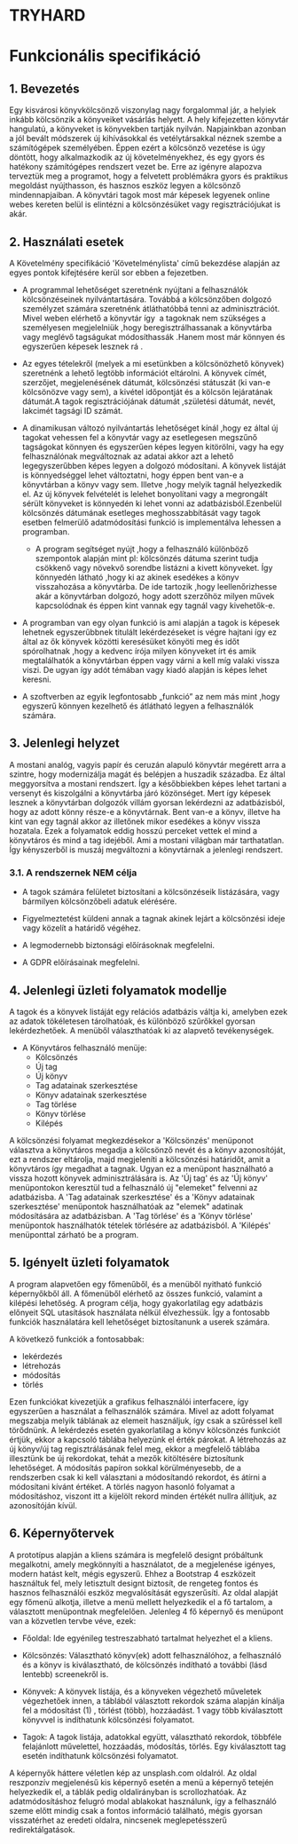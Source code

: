 # TRYHARD
# Funkcionális specifikáció



## 1. Bevezetés

Egy kisvárosi könyvkölcsönző viszonylag nagy forgalommal jár, a helyiek
inkább kölcsönzik a könyveiket vásárlás helyett. A hely kifejezetten
könyvtár hangulatú, a könyveket is könyvekben tartják nyilván. Napjainkban
azonban a jól bevált módszerek új kihívásokkal és vetélytársakkal néznek
szembe a számítógépek személyében. Éppen ezért a kölcsönző vezetése is
úgy döntött, hogy alkalmazkodik az új követelményekhez, és egy gyors és
hatékony számítógépes rendszert vezet be. Erre az igényre alapozva
terveztük meg a programot, hogy a felvetett problémákra gyors és praktikus
megoldást nyújthasson, és hasznos eszköz legyen a kölcsönző mindennapjaiban.
A könyvtári tagok most már képesek legyenek online webes kereten belül is elintézni
a kölcsönzésüket vagy regisztrációjukat is akár.

## 2. Használati esetek


A Követelmény specifikáció 'Követelménylista' című bekezdése alapján az
egyes pontok kifejtésére kerül sor ebben a fejezetben.



* A programmal lehetőséget szeretnénk nyújtani a felhasználók
   kölcsönzéseinek nyilvántartására. Továbbá a kölcsönzőben dolgozó
   személyzet számára szeretnénk átláthatóbbá tenni az adminisztrációt.
   Mivel weben elérhető a könyvtár így  a tagoknak nem szükséges a személyesen
    megjelelniük ,hogy beregisztrálhassanak a könyvtárba vagy meglévő tagságukat
     módosíthassák .Hanem most már könnyen és egyszerűen képesek lesznek rá .

* Az egyes tételekről (melyek a mi esetünkben a kölcsönözhető könyvek)
   szeretnénk a lehető legtöbb információt eltárolni. A könyvek címét,
   szerzőjet, megjelenésének dátumát, kölcsönzési státuszát (ki van-e
   kölcsönözve vagy sem), a kivétel időpontját és a kölcsön lejáratának
   dátumát.A tagok regisztrációjának dátumát ,születési dátumát, nevét, 
   lakcimét tagsági ID számát.
   
* A dinamikusan változó nyilvántartás lehetőséget kínál ,hogy ez által új 
     tagokat vehessen fel a könyvtár vagy az esetlegesen megszűnő tagságokat könnyen
     és egyszerűen képes legyen kitörölni, vagy ha egy felhasználónak megváltoznak
     az adatai akkor azt a lehető legegyszerűbben képes legyen a dolgozó módosítani.
     A könyvek listáját is könnyedséggel lehet változtatni, hogy éppen bent van-e a
     könyvtárban a könyv vagy sem. Illetve ,hogy melyik tagnál helyezkedik el. Az új
     könyvek felvételét is lelehet bonyolítani vagy a megrongált sérült könyveket
     is könnyedén ki lehet vonni az adatbázisból.Ezenbelül kölcsönzés dátumának esetleges
     meghosszabbítását vagy tagok esetben felmerülő adatmódosítási funkció is
     implementálva lehessen a programban.
  
  
  * A program segítséget nyújt ,hogy a felhasználó különböző szempontok alapján
     mint pl: kölcsönzés dátuma szerint tudja csökkenő vagy növekvő sorendbe 
     listázni a kivett könyveket. Így könnyedén látható ,hogy ki az akinek esedékes
     a könyv visszahozása a könyvtárba. De ide tartozik ,hogy leellenőrizhesse
     akár a könyvtárban dolgozó, hogy adott szerzőhöz milyen művek kapcsolódnak
     és éppen kint vannak egy tagnál vagy kivehetők-e. 
  
 * A programban van egy olyan funkció is ami alapján a tagok is képesek lehetnek 
  egyszerűbbnek titulált lekérdezéseket is végre hajtani így ez által az ők könyvek
  közötti keresésüket könyöti meg és időt spórolhatnak ,hogy a kedvenc írója milyen könyveket
  írt és amik megtalálhatók a könyvtárban éppen vagy várni a kell míg valaki vissza viszi.
  De ugyan így adót témában vagy kiadó alapján is képes lehet keresni. 
  
  * A szoftverben az egyik legfontosabb „funkció” az nem más mint ,hogy egyszerű 
     könnyen kezelhető és átlátható legyen a felhasználók számára.
## 3. Jelenlegi helyzet

A mostani analóg, vagyis papír és ceruzán alapuló könyvtár megérett arra a szintre,
hogy modernizálja magát és belépjen a huszadik századba. Ez által meggyorsítva
a mostani rendszert. Így a későbbiekben képes lehet tartani a versenyt és kiszolgálni a 
könyvtárba járó közönséget. Mert így képesek lesznek a könyvtárban dolgozók villám
gyorsan lekérdezni az adatbázisból, hogy az adott könny része-e a könyvtárnak. Bent 
van-e a könyv, illetve ha kint van egy tagnál akkor az illetőnek mikor esedékes a könyv 
vissza hozatala. Ezek a folyamatok eddig hosszú perceket vettek el mind a könyvtáros
és mind a tag idejéből. Ami a mostani világban már tarthatatlan. Így kényszerből is
muszáj megváltozni a könyvtárnak a jelenlegi rendszert.

### 3.1. A rendszernek NEM célja

 * A tagok számára felületet biztosítani a kölcsönzéseik listázására, vagy
    bármilyen kölcsönzőbeli adatuk elérésére.
    
 * Figyelmeztetést küldeni annak a tagnak akinek lejárt a kölcsönzési ideje vagy
   közelít a határidő végéhez.
   
 * A legmodernebb biztonsági előírásoknak megfelelni.
 
 * A GDPR előírásainak megfelelni.

## 4. Jelenlegi üzleti folyamatok modellje

A tagok és a könyvek listáját egy relációs adatbázis váltja ki, amelyben ezek az
adatok tökéletesen tárolhatóak, és különböző szűrőkkel gyorsan lekérdezhetőek.
 A menüből választhatóak ki az alapvető tevékenységek.

 - A Könyvtáros felhasználó menüje:
    * Kölcsönzés
    * Új tag
    * Új könyv
    * Tag adatainak szerkesztése
    * Könyv adatainak szerkesztése
    * Tag törlése
    * Könyv törlése
    * Kilépés
    
 A kölcsönzési folyamat megkezdésekor a 'Kölcsönzés' menüponot választva a könyvtáros megadja
a kölcsönző nevét és a könyv azonosítóját, ezt a rendszer eltárolja, majd megjeleníti a
 kölcsönzési határidőt, amit a könyvtáros így megadhat a tagnak. Ugyan ez a menüpont 
 használható a vissza hozott könyvek adminisztrálására is. Az 'Új tag' és az 'Új könyv' menüpontokon
 keresztül tud a felhasználó új "elemeket" felvenni az adatbázisba. A 'Tag adatainak szerkesztése'
 és a 'Könyv adatainak szerkesztése' menüpontok használhatóak az "elemek" adatinak módosítására az
 adatbázisban. A 'Tag törlése' és a 'Könyv törlése' menüpontok használhatók tételek törlésére az
 adatbázisból. A 'Kilépés' menüponttal zárható be a program.

## 5. Igényelt üzleti folyamatok

A program alapvetően egy főmenűből, és a menüből nyitható funkció képernyőkből
áll. A főmenüből elérhető az összes funkció, valamint a kilépési lehetőség.
A program célja, hogy gyakorlatilag egy adatbázis előnyeit SQL utasítások
használata nélkül élvezhessük. Így a fontosabb funkciók használatára kell lehetőséget
biztosítanunk a userek számára.

A következő funkciók a fontosabbak:
   - lekérdezés
   - létrehozás
   - módosítás
   - törlés

Ezen funkciókat kivezetjük a grafikus felhasználói interfacere, így
egyszerűen a használat a felhasználók számára.
 Mivel az adott folyamat megszabja melyik táblának az elemeit használjuk,
így csak a szűréssel kell törődnünk.
A lekérdezés esetén gyakorlatilag a könyv kölcsönzés funkciót értjük, ekkor
a kapcsoló táblába helyezünk el érték párokat.
A létrehozás az új könyv/új tag regisztrálásának felel meg, ekkor a megfelelő
táblába illesztünk be új rekordokat, tehát a mezők kitöltésére biztosítunk lehetőséget.
A módosítás papíron sokkal körülményesebb, de a rendszerben csak ki kell választani a
módosítandó rekordot, és átírni a módosítani kívánt értéket.
A törlés nagyon hasonló folyamat a módosításhoz, viszont itt a kijelölt rekord minden
értékét nullra állítjuk, az azonosítóján kívül.
## 6. Képernyőtervek

A prototípus alapján a kliens számára is megfelelő designt próbáltunk
megalkotni, amely megkönnyíti a használatot, de a megjelenése igényes,
modern hatást kelt, mégis egyszerű. Ehhez a Bootstrap 4 eszközeit
használtuk fel, mely letisztult designt biztosít, de rengeteg fontos és 
hasznos felhasználói eszköz megvalósítását egyszerűsíti. Az oldal alapját
egy főmenü alkotja, illetve a menü mellett helyezkedik el a fő tartalom, 
a választott menüpontnak megfelelően. Jelenleg 4 fő képernyő és menüpont
van a közvetlen tervbe véve, ezek:
- Főoldal:
Ide egyénileg testreszabható tartalmat helyezhet el a kliens.

- Kölcsönzés:
Választható könyv(ek) adott felhasználóhoz, a felhasználó és a könyv is kiválasztható,
de kölcsönzés indítható a további (lásd lentebb) screenekről is.

- Könyvek:
A könyvek listája, és a könyveken végezhető műveletek végezhetőek innen, 
a táblából választott rekordok száma alapján kínálja fel a módosítást (1) , törlést (több),
hozzáadást. 1 vagy több kiválasztott könyvvel is indíthatunk kölcsönzési folyamatot.

- Tagok:
A tagok listája, adatokkal együtt, választható rekordok, többféle felajánlott művelettel, 
hozzáadás, módosítás, törlés. Egy kiválasztott tag esetén indíthatunk kölcsönzési folyamatot.

A képernyők háttere véletlen kép az unsplash.com oldalról. Az oldal reszponzív megjelenésű
kis képernyő esetén a menü a képernyő tetején helyezkedik el, a táblák pedig oldalirányban 
is scrollozhatóak. Az adatmódosításhoz felugró modal ablakokat használunk, így a felhasználó
szeme előtt mindig csak a fontos információ található, mégis gyorsan visszatérhet az eredeti oldalra, 
nincsenek meglepetésszerű redirektálgatások.